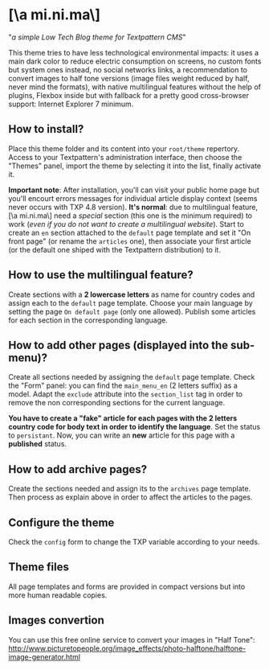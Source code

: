 # [\a mi.ni.ma\\]
"_a simple Low Tech Blog theme for Textpattern CMS_"

This theme tries to have less technological environmental impacts: it uses a main dark color to reduce electric consumption on screens, no custom fonts but system ones instead, no social networks links, a recommendation to convert images to half tone versions (image files weight reduced by half, never mind the formats), with native multilingual features without the help of plugins, Flexbox inside but with fallback for a pretty good cross-browser support: Internet Explorer 7 minimum.

## How to install?

Place this theme folder and its content into your `root/theme` repertory. Access to your Textpattern's administration interface, then choose the "Themes" panel, import the theme by selecting it into the list, finally activate it.

**Important note**: After installation, you'll can visit your public home page but you'll encourt errors messages for individual article display context (seems never occurs with TXP 4.8 version). **It's normal**: due to multilingual feature, [\a mi.ni.ma\\] need a _special_ section (this one is the minimum required) to work (_even if you do not want to create a multilingual website_). Start to create an `en` section attached to the `default` page template and set it "On front page" (or rename the `articles` one), then associate your first article (or the default one shiped with the Textpattern distribution) to it. 

## How to use the multilingual feature?

Create sections with a **2 lowercase letters** as name for country codes and assign each to the `default` page template. Choose your main language by setting the page `On default page` (only one allowed). Publish some articles for each section in the corresponding language.

## How to add other pages (displayed into the sub-menu)?

Create all sections needed by assigning the `default` page template. Check the "Form" panel: you can find the `main_menu_en` (2 letters suffix) as a model. Adapt the `exclude` attribute into the `section_list` tag in order to remove the non corresponding sections for the current language.

**You have to create a "fake" article for each pages with the 2 letters country code for body text in order to identify the language**. Set the status to `persistant`. Now, you can write an **new** article for this page with a **published** status.

## How to add archive pages?

Create the sections needed and assign its to the `archives` page template. Then process as explain above in order to affect the articles to the pages.

## Configure the theme

Check the `config` form to change the TXP variable according to your needs.

## Theme files

All page templates and forms are provided in compact versions but into more human readable copies.

## Images convertion

You can use this free online service to convert your images in "Half Tone": http://www.picturetopeople.org/image_effects/photo-halftone/halftone-image-generator.html
